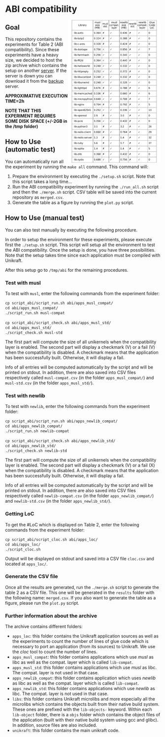 # ABI compatibility

<img align="right" src="../../plots/tab_02_abi.svg" width="300" />

## Goal

This repository contains the experiments for Table 2 (ABI
compatibility). Since these experiments have a heavy size, we decided
to host the zip archive which contains the setup on another [server].
If the server is down you can download it from the [backup] server.

[Unikraft]: https://github.com/unikraft/unikraft
[server]: http://releases.unikraft.org/.eurosys21/abi.zip
[backup]: https://people.montefiore.uliege.be/gain/unikraft/abi.zip


**APPROXIMATIVE EXECUTION TIME=2h**

**NOTE THAT THIS EXPERIMENT REQUIRES SOME DISK SPACE (+/-2GB in the /tmp folder)**

## How to Use (automatic test)

You can automatically run all the experiment by running the `make all`
command. This command will:

1. Prepare the environment by executing the `./setup.sh` script. Note
that this script takes a long time...
2. Run the ABI compatibility experiment by running the `./run_all.sh`
script and then the `./merge.sh` script. CSV table will be saved into
the current repository as `merged.csv`.
3. Generate the table as a figure by running the `plot.py` script. 

## How to Use (manual test)

You can also test manually by executing the following procedure.

In order to setup the environment for these experiments, please
execute first the `./setup.sh` script. This script will setup all the
environment to test the ABI compatibility. Once the setup is done, you
have three possibilities. Note that the setup takes time since each
application must be compiled with Unikraft.

After this setup go to `/tmp/abi` for the remaining procedures.

### Test with musl

To test with `musl`, enter the following commands from the experiment
folder:
```
cp script_abi/script_run.sh abi/apps_musl_compat/
cd abi/apps_musl_compat/
./script_run.sh musl-compat

cp script_abi/script_check.sh abi/apps_musl_std/
cd abi/apps_musl_std/
./script_check.sh musl-std
```

The first part will compute the size of all unikernels when the
compatibility layer is enabled.
The second part will display a checkmark (V) or a fail (V) when the
compatibility is disabled. A checkmark means that the application has
been successfully built. Otherwise, it will display a fail.

Info of all entries will be computed automatically by the script and
will be printed on stdout. In addition, there are also saved into
CSV files respectively called `musl-compat.csv` (in the folder
`apps_musl_compat/`) and `musl-std.csv` (in the folder
`apps_musl_std/`).

### Test with newlib

To test with `newlib`, enter the following commands from the experiment
folder:
```
cp script_abi/script_run.sh abi/apps_newlib_compat/
cd abi/apps_newlib_compat/
./script_run.sh newlib-compat

cp script_abi/script_check.sh abi/apps_newlib_std/
cd abi/apps_newlib_std/
./script_check.sh newlib-std
```

The first part will compute the size of all unikernels when the
compatibility layer is enabled.
The second part will display a checkmark (V) or a fail (X) when the
compatibility is disabled. A checkmark means that the application has
been successfully built. Otherwise, it will display a fail.

Info of all entries will be computed automatically by the script and
will be printed on stdout. In addition, there are also saved into
CSV files respectively called `newlib-compat.csv` (in the folder
`apps_newlib_compat/`) and `newlib-std.csv` (in the folder
`apps_newlib_std/`).

### Getting LoC

To get the #LoC which is displayed on Table 2, enter the following
commands from the experiment folder:
```
cp script_abi/script_cloc.sh abi/apps_loc/
cd abi/apps_loc/
./script_cloc.sh
```
Output will be displayed on stdout and saved into a CSV file
`cloc.csv` and located at `apps_loc/`.

### Generate the CSV file

Once all the results are generated, run the `./merge.sh` script to
generate the table 2 as a CSV file. This one will be generated in the
`results` folder with the following name: `merged.csv`. If you also want
to generate the table as a figure, please run the `plot.py` script.

### Further information about the archive

The archive contains different folders:
- `apps_loc`: this folder contains the Unikraft application sources as
well as the experiments to count the number of lines of glue code 
which is necessary to port an application (from its sources) to
Unikraft. We use the *cloc* tool to count the number of lines.
- `apps_musl_compat`: this folder contains applications which use
*musl* as libc as well as the compat. layer which is called
`lib-compat`.
- `apps_musl_std`: this folder contains applications which use
*musl* as libc. The compat. layer is not used in that case.
- `apps_newlib_compat`: this folder contains application which uses
*newlib* as libc as well as the compat. layer which is called 
`lib-compat`.
- `apps_newlib_std`: this folder contains applications which use
*newlib* as libc. The compat. layer is not used in that case.
- `libs`: this folder contains Unikraft microlibs and more especially
all the microlibs which contains the objects built from their native
build system. These ones are prefixed with the `lib-objects-` keyword.
Within each `lib-object` folder, there is a `objs` folder which
contains the object files of the application (built with their native 
build system using gcc and glibc). In addition, source files are also
included.
- `unikraft`: this folder contains the main unikraft code.
